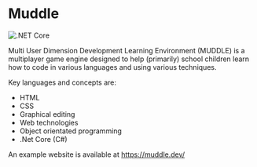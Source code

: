 # Muddle

![.NET Core](https://github.com/cmorgan091/Muddle/workflows/.NET%20Core/badge.svg)

Multi User Dimension Development Learning Environment (MUDDLE) is a multiplayer game engine designed to help (primarily) school children learn how to code in various languages and using various techniques.

Key languages and concepts are:
  * HTML
  * CSS
  * Graphical editing
  * Web technologies
  * Object orientated programming
  * .Net Core (C#)

An example website is available at https://muddle.dev/